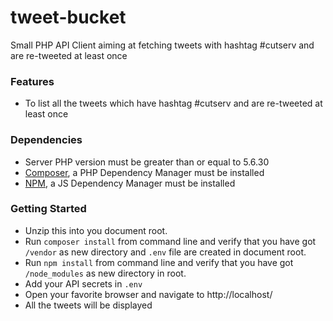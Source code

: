 # tweet-bucket
Small PHP API Client aiming at fetching tweets with hashtag #cutserv and are re-tweeted at least once

### Features

* To list all the tweets which have hashtag #cutserv and are re-tweeted at least once

### Dependencies

* Server PHP version must be greater than or equal to 5.6.30
* [Composer](https://getcomposer.org/), a PHP Dependency Manager must be installed
* [NPM](https://www.npmjs.com/), a JS Dependency Manager must be installed

### Getting Started

* Unzip this into you document root.
* Run ``composer install`` from command line and verify that you have got ``/vendor`` as new directory and ``.env`` file are created in document root.
* Run ``npm install`` from command line and verify that you have got ``/node_modules`` as new directory in root.
* Add your API secrets in ``.env``
* Open your favorite browser and navigate to http://localhost/
* All the tweets will be displayed
